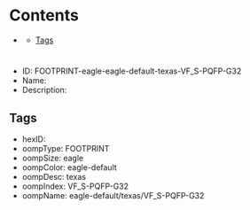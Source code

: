 



Contents
========

* [](#)
	* [Tags](#tags)

# 

- ID: FOOTPRINT-eagle-eagle-default-texas-VF_S-PQFP-G32
- Name: 
- Description: 

## Tags

- hexID: 
- oompType: FOOTPRINT
- oompSize: eagle
- oompColor: eagle-default
- oompDesc: texas
- oompIndex: VF_S-PQFP-G32
- oompName: eagle-default/texas/VF_S-PQFP-G32

